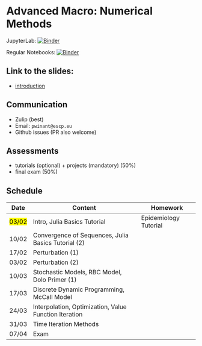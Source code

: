 # Advanced Macro: Numerical Methods

JupyterLab: 
[![Binder](https://mybinder.org/badge_logo.svg)](https://mybinder.org/v2/gh/albop/mie37.git/master?urlpath=lab)

Regular Notebooks:
[![Binder](https://mybinder.org/badge_logo.svg)](https://mybinder.org/v2/gh/albop/mie37.git/master)

## Link to the slides:

- [introduction](http://www.mosphere.fr/mie37/slides/index.html)

## Communication

- Zulip (best)
- Email: `pwinant@escp.eu`
- Github issues (PR also welcome)

## Assessments

- tutorials (optional) + projects (mandatory) (50%)
- final exam (50%)

## Schedule

| Date  | Content                                               | Homework                  |
| ----- | ----------------------------------------------------- | ------------------------- |
| <mark>03/02</mark> | Intro, Julia Basics Tutorial                          | Epidemiology Tutorial     |
| 10/02 | Convergence of Sequences, Julia Basics Tutorial (2)   |                           |
| 17/02 | Perturbation (1)                                      |                           |
| 03/02 | Perturbation (2)                                      |                           |
| 10/03 | Stochastic Models, RBC Model, Dolo Primer (1)         |                           |
| 17/03 | Discrete Dynamic Programming, McCall Model            |                           |
| 24/03 | Interpolation, Optimization, Value Function Iteration |                           |
| 31/03 | Time Iteration Methods                                |                           |
| 07/04 | Exam                                                  |                           |
